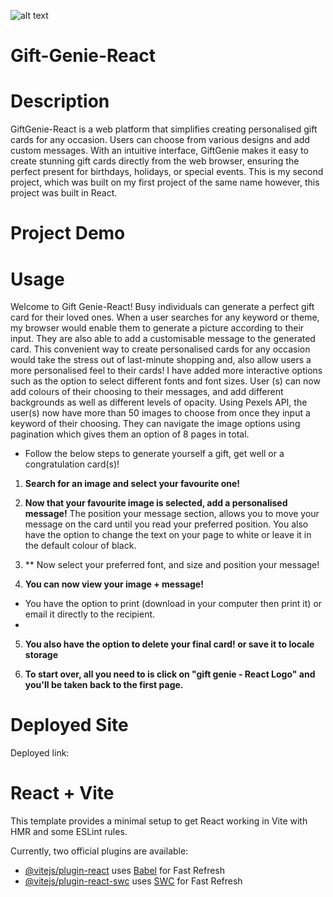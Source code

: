 ![alt text](<assets/Screenshot 2024-03-06 at 23.21.58.png>)

# Gift-Genie-React

# Description
GiftGenie-React is a web platform that simplifies creating personalised gift cards for any occasion. Users can choose from various designs and add custom messages. With an intuitive interface, GiftGenie makes it easy to create stunning gift cards directly from the web browser, ensuring the perfect present for birthdays, holidays, or special events. This is my second project, which was built on my first project of the same name however, this project was built in React.
# Project Demo




# Usage
Welcome to Gift Genie-React! Busy individuals can generate a perfect gift card for their loved ones. When a user searches for any keyword or theme, my browser would enable them to generate a picture according to their input. They are also able to add a customisable message to the generated card. This convenient way to create personalised cards for any occasion would take the stress out of last-minute shopping and, also allow users a more personalised feel to their cards! I have added more interactive options such as the option to select different fonts and font sizes. User (s) can now add colours of their choosing to their messages, and add different backgrounds as well as different levels of opacity. Using Pexels API, the user(s) now have more than 50 images to choose from once they input a keyword of their choosing. They can navigate the image options using pagination which gives them an option of 8 pages in total.


 * Follow the below steps to generate yourself a gift, get well or a congratulation card(s)!

1. **Search for an image and select your favourite one!**


2. **Now that your favourite image is selected, add a personalised message!**
The position your message section, allows you to move your message on the card until you read your preferred position. You also have the option to change the text on your page to white or leave it in the default colour of black.

3. ** Now select your preferred font, and size and position your message!

4. **You can now view your image + message!**

* You have the option to print (download in your computer then print it) or email it directly to the recipient.
* 
5. **You also have the option to delete your final card! or save it to locale storage**


6. **To start over, all you need to is click on "gift genie - React Logo"  and you'll be taken back to the first page.**


# Deployed Site

Deployed link:

# React + Vite

This template provides a minimal setup to get React working in Vite with HMR and some ESLint rules.

Currently, two official plugins are available:

- [@vitejs/plugin-react](https://github.com/vitejs/vite-plugin-react/blob/main/packages/plugin-react/README.md) uses [Babel](https://babeljs.io/) for Fast Refresh
- [@vitejs/plugin-react-swc](https://github.com/vitejs/vite-plugin-react-swc) uses [SWC](https://swc.rs/) for Fast Refresh
